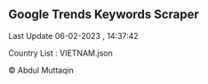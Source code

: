 

## Google Trends Keywords Scraper 
 
Last Update 06-02-2023 , 14:37:42

Country List :
VIETNAM.json



© Abdul Muttaqin 
